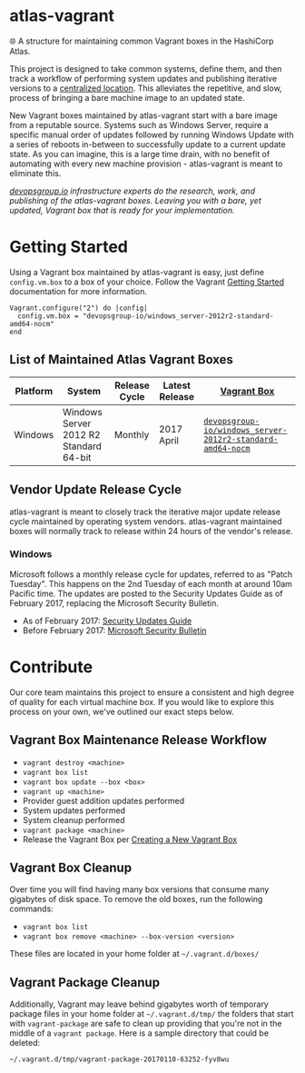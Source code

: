 # atlas-vagrant
:globe_with_meridians: A structure for maintaining common Vagrant boxes in the HashiCorp Atlas.

This project is designed to take common systems, define them, and then track a workflow of performing system updates and publishing iterative versions to a [centralized location](https://atlas.hashicorp.com/devopsgroup-io). This alleviates the repetitive, and slow, process of bringing a bare machine image to an updated state.

New Vagrant boxes maintained by atlas-vagrant start with a bare image from a reputable source. Systems such as Windows Server, require a specific manual order of updates followed by running Windows Update with a series of reboots in-between to successfully update to a current update state. As you can imagine, this is a large time drain, with no benefit of automating with every new machine provision - atlas-vagrant is meant to eliminate this.

*[devopsgroup.io](https://devopsgroup.io) infrastructure experts do the research, work, and publishing of the atlas-vagrant boxes. Leaving you with a bare, yet updated, Vagrant box that is ready for your implementation.*


# Getting Started

Using a Vagrant box maintained by atlas-vagrant is easy, just define `config.vm.box` to a box of your choice. Follow the Vagrant [Getting Started](https://www.vagrantup.com/docs/getting-started/boxes.html) documentation for more information.

```
Vagrant.configure("2") do |config|
  config.vm.box = "devopsgroup-io/windows_server-2012r2-standard-amd64-nocm"
end
```

## List of Maintained Atlas Vagrant Boxes

Platform | System | Release Cycle | Latest Release | [Vagrant Box](https://www.vagrantup.com/docs/boxes.html)
---------|--------|---------------|----------------|---------------------------------------------------------
Windows | Windows Server 2012 R2 Standard 64-bit | Monthly | 2017 April | [`devopsgroup-io/windows_server-2012r2-standard-amd64-nocm`](https://atlas.hashicorp.com/devopsgroup-io/boxes/windows_server-2012r2-standard-amd64-nocm)


## Vendor Update Release Cycle

atlas-vagrant is meant to closely track the iterative major update release cycle maintained by operating system vendors. atlas-vagrant maintained boxes will normally track to release within 24 hours of the vendor's release.

### Windows

Microsoft follows a monthly release cycle for updates, referred to as "Patch Tuesday". This happens on the 2nd Tuesday of each month at around 10am Pacific time. The updates are posted to the Security Updates Guide as of February 2017, replacing the Microsoft Security Bulletin.

* As of February 2017: [Security Updates Guide](https://portal.msrc.microsoft.com/en-us/security-guidance)
* Before February 2017: [Microsoft Security Bulletin](https://technet.microsoft.com/en-us/library/security/dn631938.aspx)


# Contribute

Our core team maintains this project to ensure a consistent and high degree of quality for each virtual machine box. If you would like to explore this process on your own, we've outlined our exact steps below.

## Vagrant Box Maintenance Release Workflow

* `vagrant destroy <machine>`
* `vagrant box list`
* `vagrant box update --box <box>`
* `vagrant up <machine>`
* Provider guest addition updates performed
* System updates performed
* System cleanup performed
* `vagrant package <machine>`
* Release the Vagrant Box per [Creating a New Vagrant Box](https://vagrantcloud.com/help/vagrant/boxes/create)


## Vagrant Box Cleanup

Over time you will find having many box versions that consume many gigabytes of disk space. To remove the old boxes, run the following commands:

* `vagrant box list`
* `vagrant box remove <machine> --box-version <version>`

These files are located in your home folder at `~/.vagrant.d/boxes/`

## Vagrant Package Cleanup

Additionally, Vagrant may leave behind gigabytes worth of temporary package files in your home folder at `~/.vagrant.d/tmp/` the folders that start with `vagrant-package` are safe to clean up providing that you're not in the middle of a `vagrant package`. Here is a sample directory that could be deleted:

`~/.vagrant.d/tmp/vagrant-package-20170110-63252-fyv8wu`
